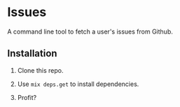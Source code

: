 # Issues

A command line tool to fetch a user's issues from Github.

## Installation

1. Clone this repo.

2. Use `mix deps.get` to install dependencies.

3. Profit?